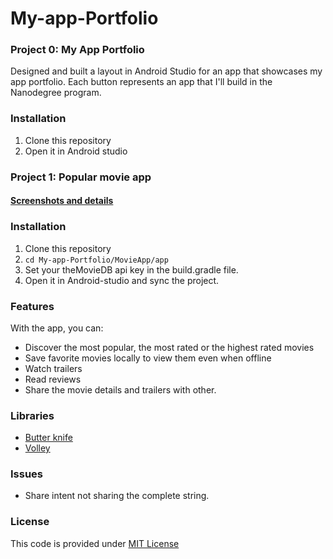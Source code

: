 # My-app-Portfolio

### Project 0: My App Portfolio
Designed and built a layout in Android Studio for an app that showcases my app portfolio. Each button represents an app that I'll build in the Nanodegree program.
### Installation
1. Clone this repository
2. Open it in Android studio

### Project 1: Popular movie app 
#### <a href="http://aanandshekharroy.me/movieApp.html"> Screenshots and details</a>

### Installation
1. Clone this repository
2. `cd My-app-Portfolio/MovieApp/app`
3. Set your theMovieDB api key in the build.gradle file.
4. Open it in Android-studio and sync the project.

### Features
With the app, you can:
* Discover the most popular, the most rated or the highest rated movies
* Save favorite movies locally to view them even when offline
* Watch trailers
* Read reviews
* Share the movie details and trailers with other.


### Libraries
* <a href="https://github.com/JakeWharton/butterknife">Butter knife</a>
* <a href="https://developer.android.com/training/volley/index.html">Volley</a>

### Issues
* Share intent not sharing the complete string.

### License
This code is provided under <a href="http://choosealicense.com/licenses/mit/">MIT License</a>
